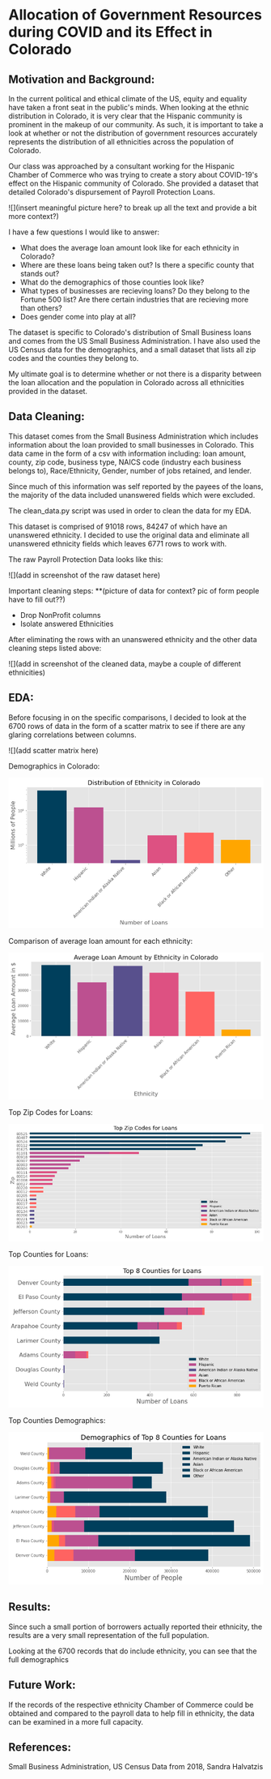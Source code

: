 # Allocation of Government Resources during COVID and its Effect in Colorado

## Motivation and Background:

In the current political and ethical climate of the US, equity and equality have taken a front seat in the public's minds. When looking at the ethnic distribution in Colorado, it is very clear that the Hispanic community is prominent in the makeup of our community. As such, it is important to take a look at whether or not the distribution of government resources accurately represents the distribution of all ethnicities across the population of Colorado.

Our class was approached by a consultant working for the Hispanic Chamber of Commerce who was trying to create a story about COVID-19's effect on the Hispanic community of Colorado. She provided a dataset that detailed Colorado's dispursement of Payroll Protection Loans.

![](insert meaningful picture here? to break up all the text and provide a bit more context?)

I have a few questions I would like to answer:

- What does the average loan amount look like for each ethnicity in Colorado? 
- Where are these loans being taken out? Is there a specific county that stands out?
- What do the demographics of those counties look like? 
- What types of businesses are recieving loans? Do they belong to the Fortune 500 list? Are there certain industries that are recieving more than others? 
 - Does gender come into play at all?

The dataset is specific to Colorado's distribution of Small Business loans and comes from the US Small Business Administration. I have also used the US Census data for the demographics, and a small dataset that lists all zip codes and the counties they belong to.

My ultimate goal is to determine whether or not there is a disparity between the loan allocation and the population in Colorado across all ethnicities provided in the dataset.



## Data Cleaning:

This dataset comes from the Small Business Administration which includes information about the loan provided to small businesses in Colorado. This data came in the form of a csv with information including: loan amount, county, zip code, business type, NAICS code (industry each business belongs to), Race/Ethnicity, Gender, number of jobs retained, and lender. 

Since much of this information was self reported by the payees of the loans, the majority of the data included unanswered fields which were excluded.

The clean_data.py script was used in order to clean the data for my EDA. 

This dataset is comprised of 91018 rows, 84247 of which have an unanswered ethnicity. I decided to use the original data and eliminate all unanswered ethnicity fields which leaves 6771 rows to work with. 

The raw Payroll Protection Data looks like this: 

![](add in screenshot of the raw dataset here)


Important cleaning steps: **(picture of data for context? pic of form people have to fill out??) 

- Drop NonProfit columns
- Isolate answered Ethnicities


After eliminating the rows with an unanswered ethnicity and the other data cleaning steps listed above:

![](add in screenshot of the cleaned data, maybe a couple of different ethnicities)

## EDA: 

Before focusing in on the specific comparisons, I decided to look at the 6700 rows of data in the form of a scatter matrix to see if there are any glaring correlations between columns. 

![](add scatter matrix here)


Demographics in Colorado:

![](images/demographics.png)

Comparison of average loan amount for each ethnicity:

![](images/avg_loan_ethnicity.png)

Top Zip Codes for Loans:

![](images/top_zip_loancount.png)

Top Counties for Loans:

![](images/top_county_loancount.png)

Top Counties Demographics:

![](images/top_county_loancount_demographic.png)

## Results:
Since such a small portion of borrowers actually reported their ethnicity, the results are a very small representation of the full population. 

Looking at the 6700 records that do include ethnicity, you can see that the full demographics 

## Future Work:
If the records of the respective ethnicity Chamber of Commerce could be obtained and compared to the payroll data to help fill in ethnicity, the data can be examined in a more full capacity.


## References:
Small Business Administration,  US Census Data from 2018, Sandra Halvatzis



